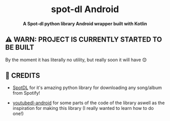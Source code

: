 <div align="center">
<h1>spot-dl Android</h1>
</div>
<div align="center">
<h4>A Spot-dl python library Android wrapper built with Kotlin</h4>
</div>

## ⚠️ WARN: PROJECT IS CURRENTLY STARTED TO BE BUILT
By the moment it has literally no utility, but really soon it will have 😊

## 👷 CREDITS
- [SpotDL](https://github.com/spotDL) for it's amazing python library for downloading any song/album from Spotify!

- [youtubedl-android](https://github.com/yausername/youtubedl-android) for some parts of the code of the library aswell as the inspiration for making this library (I really wanted to learn how to do one!)
